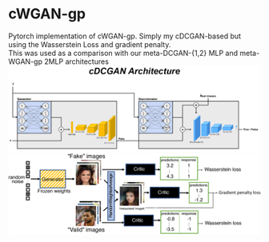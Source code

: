 # cWGAN-gp
Pytorch implementation of cWGAN-gp. Simply my cDCGAN-based but using the Wasserstein Loss and gradient penalty.<br />
This was used as a comparison with our meta-DCGAN-{1,2} MLP and meta-WGAN-gp 2MLP architectures<br />
![](cDCGAN.png)
![](WGAN-gp.png)
